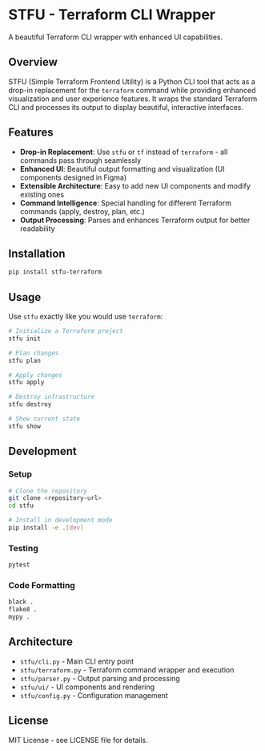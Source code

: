# STFU - Terraform CLI Wrapper

A beautiful Terraform CLI wrapper with enhanced UI capabilities.

## Overview

STFU (Simple Terraform Frontend Utility) is a Python CLI tool that acts as a drop-in replacement for the `terraform` command while providing enhanced visualization and user experience features. It wraps the standard Terraform CLI and processes its output to display beautiful, interactive interfaces.

## Features

- **Drop-in Replacement**: Use `stfu` or `tf` instead of `terraform` - all commands pass through seamlessly
- **Enhanced UI**: Beautiful output formatting and visualization (UI components designed in Figma)
- **Extensible Architecture**: Easy to add new UI components and modify existing ones
- **Command Intelligence**: Special handling for different Terraform commands (apply, destroy, plan, etc.)
- **Output Processing**: Parses and enhances Terraform output for better readability

## Installation

```bash
pip install stfu-terraform
```

## Usage

Use `stfu` exactly like you would use `terraform`:

```bash
# Initialize a Terraform project
stfu init

# Plan changes
stfu plan

# Apply changes
stfu apply

# Destroy infrastructure
stfu destroy

# Show current state
stfu show
```

## Development

### Setup

```bash
# Clone the repository
git clone <repository-url>
cd stfu

# Install in development mode
pip install -e .[dev]
```

### Testing

```bash
pytest
```

### Code Formatting

```bash
black .
flake8 .
mypy .
```

## Architecture

- `stfu/cli.py` - Main CLI entry point
- `stfu/terraform.py` - Terraform command wrapper and execution
- `stfu/parser.py` - Output parsing and processing
- `stfu/ui/` - UI components and rendering
- `stfu/config.py` - Configuration management

## License

MIT License - see LICENSE file for details.
